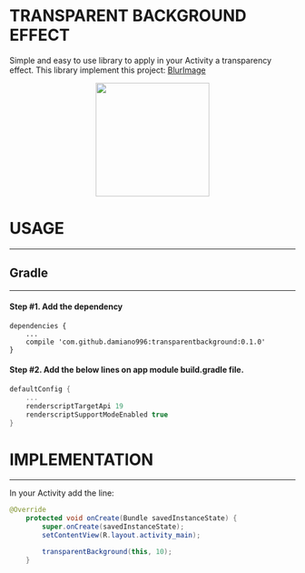 # TRANSPARENT BACKGROUND EFFECT

Simple and easy to use library to apply in your Activity a transparency effect.
This library implement this project: [BlurImage](https://github.com/sparrow007/BlurImage)

<div style="text-align:center"><img src ="images/snake_demo.gif" width="200" height="200"/></div>

# USAGE
-----
 
## Gradle
------

#### Step #1. Add the dependency

```
dependencies {
    ...
    compile 'com.github.damiano996:transparentbackground:0.1.0'
}
```

#### Step #2. Add the below lines on app module build.gradle file.

```groovy
defaultConfig {
    ...
    renderscriptTargetApi 19
    renderscriptSupportModeEnabled true
}
```

# IMPLEMENTATION
----
In your Activity add the line:

```java
@Override
    protected void onCreate(Bundle savedInstanceState) {
        super.onCreate(savedInstanceState);
        setContentView(R.layout.activity_main);

        transparentBackground(this, 10);
    }
```
